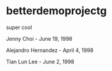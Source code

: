 # betterdemoprojectg
super cool


Jenny Choi - June 19, 1998

Alejandro Hernandez - April 4, 1998

Tian Lun Lee - June 2, 1998
